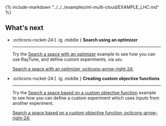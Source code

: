 <!-- markdownlint-disable-next-line first-line-h1 -->
{%
   include-markdown "../../../examples/ml-multi-cloud/EXAMPLE_LHC.md"
%}

## What's next

<!-- markdownlint-disable line-length -->
<!-- markdownlint-disable-next-line no-inline-html -->
<div class="grid cards" markdown>

- :octicons-rocket-24:{ .lg .middle } __Search using an optimizer__

    ---

    Try the [Search a space with an optimizer](best-configuration-search.md) example to see how you can use RayTune, and define custom experiments, via `ado`.

    [Search a space with an optimizer :octicons-arrow-right-24:](best-configuration-search.md)

- :octicons-rocket-24:{ .lg .middle } __Creating custom objective functions__

    ---

    Try the [Search a space based on a custom objective function](search-custom-objective.md) example to see how you can define a custom experiment which uses inputs from another experiment.

    [Search a space based on a custom objective function :octicons-arrow-right-24:](search-custom-objective.md)

</div>
<!-- markdownlint-enable line-length -->